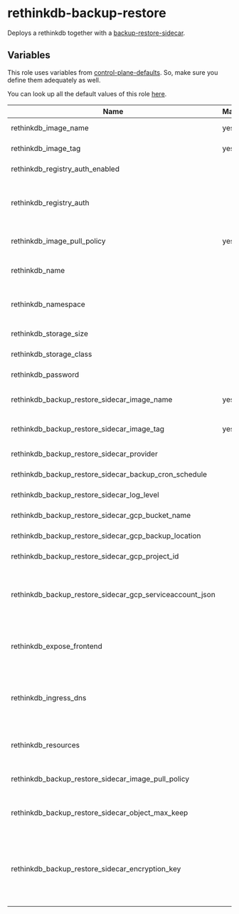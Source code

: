 # rethinkdb-backup-restore

Deploys a rethinkdb together with a [backup-restore-sidecar](https://github.com/metal-stack/backup-restore-sidecar).

## Variables

This role uses variables from [control-plane-defaults](/control-plane). So, make sure you define them adequately as well.

You can look up all the default values of this role [here](defaults/main/main.yaml).

| Name                                                     | Mandatory | Description                                                                                                       |
| -------------------------------------------------------- | --------- | ----------------------------------------------------------------------------------------------------------------- |
| rethinkdb_image_name                                     | yes       | Image version of the rethinkdb                                                                                    |
| rethinkdb_image_tag                                      | yes       | Image tag of the rethinkdb                                                                                        |
| rethinkdb_registry_auth_enabled                          |           | Enables registry authentication                                                                                   |
| rethinkdb_registry_auth                                  |           | The dockerconfigjson content used for registry authentication                                                     |
| rethinkdb_image_pull_policy                              | yes       | Image pull policy (defaults to IfNotPresent)                                                                      |
| rethinkdb_name                                           |           | The name of the rethinkdb instance                                                                                |
| rethinkdb_namespace                                      |           | The deployment's target namespace                                                                                 |
| rethinkdb_storage_size                                   |           | The size of the PVC                                                                                               |
| rethinkdb_storage_class                                  |           | The storage class of the PVC                                                                                      |
| rethinkdb_password                                       |           | The password of the rethinkdb                                                                                     |
| rethinkdb_backup_restore_sidecar_image_name              | yes       | Image version of the backup-restore-sidecar                                                                       |
| rethinkdb_backup_restore_sidecar_image_tag               | yes       | Image tag of the backup-restore-sidecar                                                                           |
| rethinkdb_backup_restore_sidecar_provider                |           | The backup provider                                                                                               |
| rethinkdb_backup_restore_sidecar_backup_cron_schedule    |           | The backup cron schedule                                                                                          |
| rethinkdb_backup_restore_sidecar_log_level               |           | The log level of the sidecar                                                                                      |
| rethinkdb_backup_restore_sidecar_gcp_bucket_name         |           | Bucket name of the GCP bucket                                                                                     |
| rethinkdb_backup_restore_sidecar_gcp_backup_location     |           | Location of the GCP bucket                                                                                        |
| rethinkdb_backup_restore_sidecar_gcp_project_id          |           | GCP project name                                                                                                  |
| rethinkdb_backup_restore_sidecar_gcp_serviceaccount_json |           | GCP Serviceaccount JSON string (service account requires bucket access)                                           |
| rethinkdb_expose_frontend                                |           | Exposes the rethinkdb over ingress (only use for dev environments)                                                |
| rethinkdb_ingress_dns                                    |           | The virtual host to reach the rethinkdb frontend when exposed via ingress                                         |
| rethinkdb_resources                                      |           | The kubernetes resources for the actual rethinkdb container                                                       |
| rethinkdb_backup_restore_sidecar_image_pull_policy       |           | Image pull policy (defaults to IfNotPresent)                                                                      |
| rethinkdb_backup_restore_sidecar_object_max_keep         |           | The number of objects to keep at the cloud provider bucket                                                        |
| rethinkdb_backup_restore_sidecar_encryption_key          |           | An optional encryption key to AES-encrypt the backups before uploading them to the backup provider (length == 32) |
